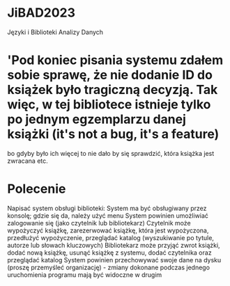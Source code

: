 # JiBAD2023
Języki i Biblioteki Analizy Danych

# 'Pod koniec pisania systemu zdałem sobie sprawę, że nie dodanie ID do książek było tragiczną decyzją. Tak więc, w tej bibliotece istnieje tylko po jednym egzemplarzu danej książki (it's not a bug, it's a feature)

bo gdyby było ich więcej to nie dało by się sprawdzić, która książka jest zwracana etc.

# Polecenie
Napisać system obsługi biblioteki:
System ma być obsługiwany przez konsolę; gdzie się da, należy użyć menu
System powinien umożliwiać zalogowanie się (jako czytelnik lub bibliotekarz)
Czytelnik może wypożyczyć książkę, zarezerwować książkę, która jest wypożyczona, przedłużyć wypożyczenie, przeglądać
katalog (wyszukiwanie po tytule, autorze lub słowach kluczowych)
Bibliotekarz może przyjąć zwrot książki, dodać nową książkę, usunąć książkę z systemu, dodać czytelnika oraz przeglądać
katalog
System powinien przechowywać swoje dane na dysku (proszę przemyśleć organizację) - zmiany dokonane podczas jednego
uruchomienia programu mają być widoczne w drugim

